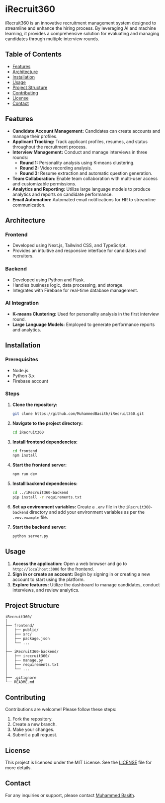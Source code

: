 # iRecruit360

iRecruit360 is an innovative recruitment management system designed to streamline and enhance the hiring process. By leveraging AI and machine learning, it provides a comprehensive solution for evaluating and managing candidates through multiple interview rounds.

## Table of Contents
- [Features](#features)
- [Architecture](#architecture)
- [Installation](#installation)
- [Usage](#usage)
- [Project Structure](#project-structure)
- [Contributing](#contributing)
- [License](#license)
- [Contact](#contact)

## Features
- **Candidate Account Management:** Candidates can create accounts and manage their profiles.
- **Applicant Tracking:** Track applicant profiles, resumes, and status throughout the recruitment process.
- **Interview Management:** Conduct and manage interviews in three rounds:
  - **Round 1:** Personality analysis using K-means clustering.
  - **Round 2:** Video recording analysis.
  - **Round 3:** Resume extraction and automatic question generation.
- **Team Collaboration:** Enable team collaboration with multi-user access and customizable permissions.
- **Analytics and Reporting:** Utilize large language models to produce analytics and reports on candidate performance.
- **Email Automation:** Automated email notifications for HR to streamline communication.

## Architecture
### Frontend
- Developed using Next.js, Tailwind CSS, and TypeScript.
- Provides an intuitive and responsive interface for candidates and recruiters.

### Backend
- Developed using Python and Flask.
- Handles business logic, data processing, and storage.
- Integrates with Firebase for real-time database management.

### AI Integration
- **K-means Clustering:** Used for personality analysis in the first interview round.
- **Large Language Models:** Employed to generate performance reports and analytics.

## Installation
### Prerequisites
- Node.js
- Python 3.x
- Firebase account

### Steps
1. **Clone the repository:**
   ```bash
   git clone https://github.com/MuhammedBasith/iRecruit360.git
   ```

2. **Navigate to the project directory:**
   ```bash
   cd iRecruit360
   ```

3. **Install frontend dependencies:**
   ```bash
   cd frontend
   npm install
   ```

4. **Start the frontend server:**
   ```bash
   npm run dev
   ```

5. **Install backend dependencies:**
   ```bash
   cd ../iRecruit360-backend
   pip install -r requirements.txt
   ```

6. **Set up environment variables:**
   Create a `.env` file in the `iRecruit360-backend` directory and add your environment variables as per the `.env.example` file.

7. **Start the backend server:**
   ```bash
   python server.py
   ```

## Usage
1. **Access the application:**
   Open a web browser and go to `http://localhost:3000` for the frontend.
2. **Sign in or create an account:**
   Begin by signing in or creating a new account to start using the platform.
3. **Explore features:**
   Utilize the dashboard to manage candidates, conduct interviews, and review analytics.

## Project Structure
```plaintext
iRecruit360/
│
├── frontend/
│   ├── public/
│   ├── src/
│   ├── package.json
│   └── ...
│
├── iRecruit360-backend/
│   ├── irecruit360/
│   ├── manage.py
│   ├── requirements.txt
│   └── ...
│
├── .gitignore
└── README.md
```

## Contributing
Contributions are welcome! Please follow these steps:
1. Fork the repository.
2. Create a new branch.
3. Make your changes.
4. Submit a pull request.

## License
This project is licensed under the MIT License. See the [LICENSE](LICENSE) file for more details.

## Contact
For any inquiries or support, please contact [Muhammed Basith](https://github.com/MuhammedBasith).